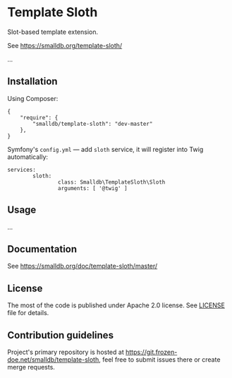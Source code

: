 Template Sloth
==============

Slot-based template extension.

See https://smalldb.org/template-sloth/

...


Installation
------------

Using Composer:

```
{
    "require": {
        "smalldb/template-sloth": "dev-master"
    },
}
```

Symfony's `config.yml` — add `sloth` service, it will register into Twig
automatically:

```
services:
        sloth:
                class: Smalldb\TemplateSloth\Sloth
                arguments: [ '@twig' ]
```


Usage
-----

...


Documentation
-------------

See https://smalldb.org/doc/template-sloth/master/


License
-------

The most of the code is published under Apache 2.0 license. See [LICENSE](Resources/doc/license.md) file for details.


Contribution guidelines
-----------------------

Project's primary repository is hosted at https://git.frozen-doe.net/smalldb/template-sloth,
feel free to submit issues there or create merge requests.


